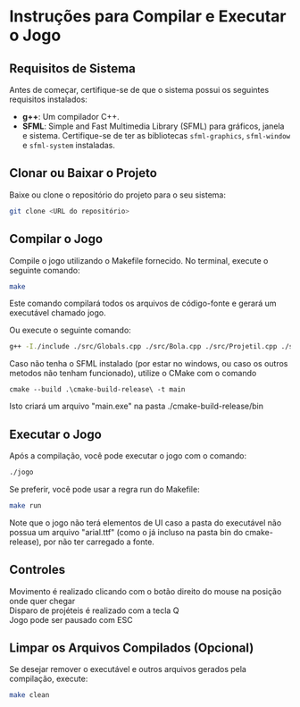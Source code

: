 # Instruções para Compilar e Executar o Jogo

## Requisitos de Sistema

Antes de começar, certifique-se de que o sistema possui os seguintes requisitos instalados:
- **g++**: Um compilador C++.
- **SFML**: Simple and Fast Multimedia Library (SFML) para gráficos, janela e sistema. Certifique-se de ter as bibliotecas `sfml-graphics`, `sfml-window` e `sfml-system` instaladas.

## Clonar ou Baixar o Projeto

Baixe ou clone o repositório do projeto para o seu sistema:

```bash
git clone <URL do repositório>
```

## Compilar o Jogo
Compile o jogo utilizando o Makefile fornecido. No terminal, execute o seguinte comando:

```bash
make
```
Este comando compilará todos os arquivos de código-fonte e gerará um executável chamado jogo.

Ou execute o seguinte comando:

```bash
g++ -I./include ./src/Globals.cpp ./src/Bola.cpp ./src/Projetil.cpp ./src/Loot.cpp ./src/Base.cpp ./src/Shooter.cpp ./src/Player.cpp ./src/Inimigo.cpp ./src/GameText.cpp ./src/Funcoes.cpp ./src/main.cpp -o jogo -lsfml-graphics -lsfml-window -lsfml-system
```

Caso não tenha o SFML instalado (por estar no windows, ou caso os outros metodos não tenham funcionado), utilize o CMake com o comando
```shell
cmake --build .\cmake-build-release\ -t main
```
Isto criará um arquivo "main.exe" na pasta ./cmake-build-release/bin

## Executar o Jogo
Após a compilação, você pode executar o jogo com o comando:

```bash
./jogo
```
Se preferir, você pode usar a regra run do Makefile:

```bash
make run
```
Note que o jogo não terá elementos de UI caso a pasta do executável não possua um arquivo "arial.ttf" (como o já incluso na pasta bin do cmake-release), por não ter carregado a fonte.

## Controles
Movimento é realizado clicando com o botão direito do mouse na posição onde quer chegar \
Disparo de projéteis é realizado com a tecla Q \
Jogo pode ser pausado com ESC

## Limpar os Arquivos Compilados (Opcional)
Se desejar remover o executável e outros arquivos gerados pela compilação, execute:

```bash
make clean
```
